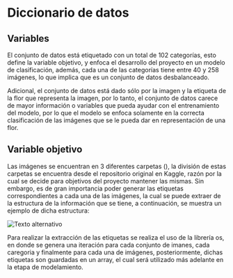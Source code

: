 # Diccionario de datos

## Variables

El conjunto de datos está etiquetado con un total de 102 categorías, esto define la variable objetivo, y enfoca el desarrollo del proyecto en un modelo de clasificación, además, cada una de las categorías tiene entre 40 y 258 imágenes, lo que implica que es un conjunto de datos desbalanceado.

Adicional, el conjunto de datos está dado sólo por la imagen y la etiqueta de la flor que representa la imagen, por lo tanto, el conjunto de datos carece de mayor información o variables que pueda ayudar con el entrenamiento del modelo, por lo que el modelo se enfoca solamente en la correcta clasificación de las imágenes que se le pueda dar en representación de una flor.

## Variable objetivo

Las imágenes se encuentran en 3 diferentes carpetas (), la división de estas carpetas se encuentra desde el repositorio original en Kaggle, razón por la cual se decide para objetivos del proyecto mantener las mismas. Sin embargo, es de gran importancia poder generar las etiquetas correspondientes a cada una de las imágenes, la cual se puede extraer de la estructura de la información que se tiene, a continuación, se muestra un ejemplo de dicha estructura: 

![Texto alternativo](./data/Prueba.png)


Para realizar la extracción de las etiquetas se realiza el uso de la librería os, en donde se genera una iteración para cada conjunto de imanes, cada caregoria y finalmente para cada una de imágenes, posteriormente, dichas etiquetas son guardadas en un array, el cual será utilizado más adelante en la etapa de modelamiento.

